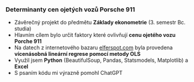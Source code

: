 ### Determinanty cen ojetých vozů Porsche 911
- Závěrečný projekt do předmětu **Základy ekonometrie** (3. semestr Bc. studia) <br>
- Hlavním cílem bylo určit faktory které ovlivňují **cenu ojetého vozu Porche 911**
- Na datech z internetového bazaru [elferspot.com](https://www.elferspot.com/en/) byla provedena **vícenásobná lineární regrese pomocí metody OLS** <br>
- Využil jsem **Python** (BeautifulSoup, Pandas, Statsmodels, Matplotlib) a **Excel** <br>
- S psaním kódu mi výrazně pomohl ChatGPT
